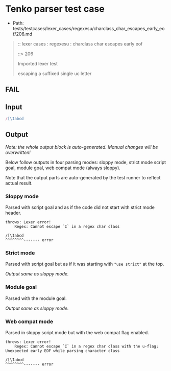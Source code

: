 # Tenko parser test case

- Path: tests/testcases/lexer_cases/regexesu/charclass_char_escapes_early_eof/206.md

> :: lexer cases : regexesu : charclass char escapes early eof
>
> ::> 206
>
> Imported lexer test
>
> escaping a suffixed single uc letter

## FAIL

## Input

`````js
/[\Iabcd
`````

## Output

_Note: the whole output block is auto-generated. Manual changes will be overwritten!_

Below follow outputs in four parsing modes: sloppy mode, strict mode script goal, module goal, web compat mode (always sloppy).

Note that the output parts are auto-generated by the test runner to reflect actual result.

### Sloppy mode

Parsed with script goal and as if the code did not start with strict mode header.

`````
throws: Lexer error!
    Regex: Cannot escape `I` in a regex char class

/[\Iabcd
^^^^^^^^------- error
`````

### Strict mode

Parsed with script goal but as if it was starting with `"use strict"` at the top.

_Output same as sloppy mode._

### Module goal

Parsed with the module goal.

_Output same as sloppy mode._

### Web compat mode

Parsed in sloppy script mode but with the web compat flag enabled.

`````
throws: Lexer error!
    Regex: Cannot escape `I` in a regex char class with the u-flag; Unexpected early EOF while parsing character class

/[\Iabcd
^^^^^^^^------- error
`````

